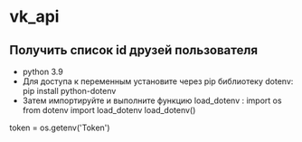 # vk_api
## Получить список id друзей пользователя
- python 3.9
- Для доступа к переменным установите через pip библиотеку dotenv: pip install python-dotenv
- Затем импортируйте и выполните функцию load_dotenv :
import os
from dotenv import load_dotenv 
load_dotenv()

token = os.getenv('Token')


